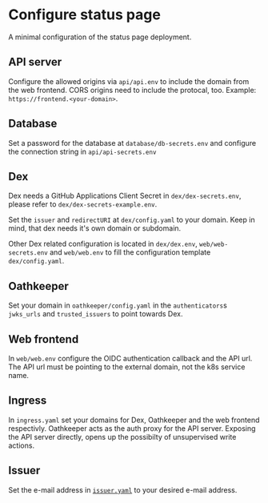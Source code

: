 # Configure status page

A minimal configuration of the status page deployment.

## API server

Configure the allowed origins via `api/api.env` to include the domain from the web frontend. CORS origins need to include the protocal, too. Example: `https://frontend.<your-domain>`.

## Database

Set a password for the database at `database/db-secrets.env` and configure the connection string in `api/api-secrets.env`

## Dex

Dex needs a GitHub Applications Client Secret in `dex/dex-secrets.env`, please refer to `dex/dex-secrets-example.env`.

Set the `issuer` and `redirectURI` at `dex/config.yaml` to your domain. Keep in mind, that dex needs it's own domain or subdomain.

Other Dex related configuration is located in `dex/dex.env`, `web/web-secrets.env` and `web/web.env` to fill the configuration template `dex/config.yaml`.

## Oathkeeper

Set your domain in `oathkeeper/config.yaml` in the `authenticators`s `jwks_urls` and `trusted_issuers` to point towards Dex.

## Web frontend

In `web/web.env` configure the OIDC authentication callback and the API url. The API url must be pointing to the external domain, not the k8s service name.

## Ingress

In `ingress.yaml` set your domains for Dex, Oathkeeper and the web frontend respectivly. Oathkeeper acts as the auth proxy for the API server. Exposing the API server directly, opens up the possibilty of unsupervised write actions.

## Issuer

Set the e-mail address in [`issuer.yaml`](issuer.yaml) to your desired e-mail address.
